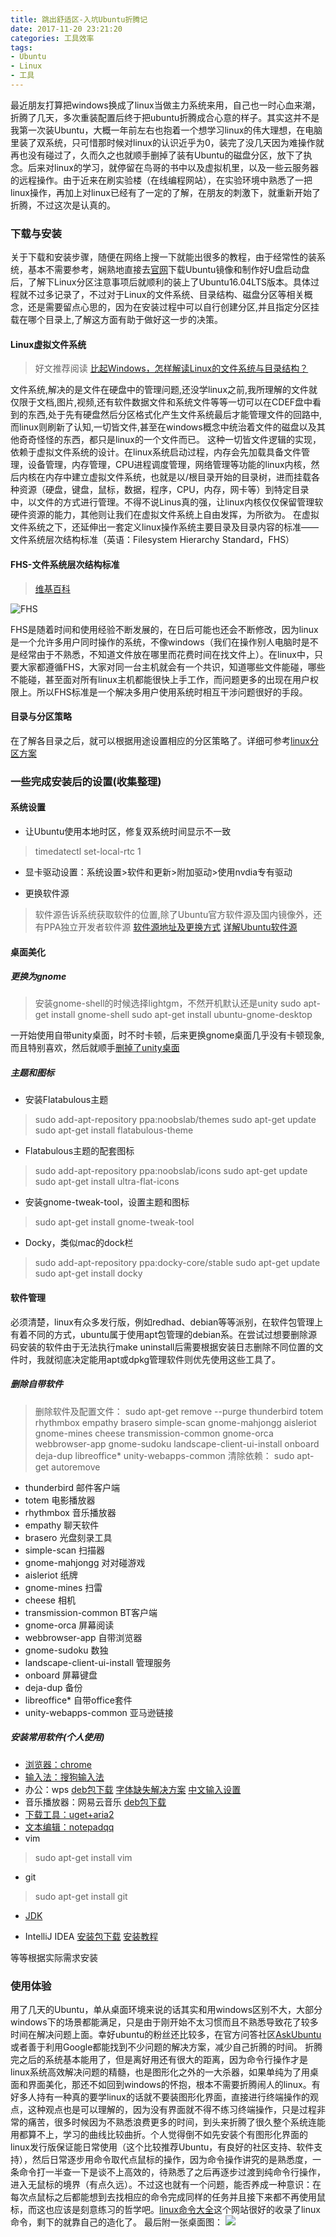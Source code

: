 ```yaml
---
title: 跳出舒适区-入坑Ubuntu折腾记
date: 2017-11-20 23:21:20
categories: 工具效率
tags:
- Ubuntu
- Linux
- 工具
---
```

最近朋友打算把windows换成了linux当做主力系统来用，自己也一时心血来潮，折腾了几天，多次重装配置后终于把ubuntu折腾成合心意的样子。其实这并不是我第一次装Ubuntu，大概一年前左右也抱着一个想学习linux的伟大理想，在电脑里装了双系统，只可惜那时候对linux的认识近乎为0，装完了没几天因为难操作就再也没有碰过了，久而久之也就顺手删掉了装有Ubuntu的磁盘分区，放下了执念。后来对linux的学习，就停留在鸟哥的书中以及虚拟机里，以及一些云服务器的远程操作。由于近来在刷实验楼（在线编程网站），在实验环境中熟悉了一把linux操作，再加上对linux已经有了一定的了解，在朋友的刺激下，就重新开始了折腾，不过这次是认真的。
<!-- more -->
### 下载与安装
关于下载和安装步骤，随便在网络上搜一下就能出很多的教程，由于经常性的装系统，基本不需要参考，娴熟地直接去[官网](http://cn.ubuntu.com/download/)下载Ubuntu镜像和制作好U盘启动盘后，了解下Linux分区注意事项后就顺利的装上了Ubuntu16.04LTS版本。具体过程就不过多记录了，不过对于Linux的文件系统、目录结构、磁盘分区等相关概念，还是需要留点心思的，因为在安装过程中可以自行创建分区,并且指定分区挂载在哪个目录上,了解这方面有助于做好这一步的决策。

#### Linux虚拟文件系统
>好文推荐阅读
[比起Windows，怎样解读Linux的文件系统与目录结构？](http://www.infoq.com/cn/articles/how-to-read-linux-file-system-and-directory-structure)

文件系统,解决的是文件在硬盘中的管理问题,还没学linux之前,我所理解的文件就仅限于文档,图片,视频,还有软件数据文件和系统文件等等一切可以在CDEF盘中看到的东西,处于先有硬盘然后分区格式化产生文件系统最后才能管理文件的回路中,而linux则刷新了认知,一切皆文件,甚至在windows概念中统治着文件的磁盘以及其他奇奇怪怪的东西，都只是linux的一个文件而已。
这种一切皆文件逻辑的实现，依赖于虚拟文件系统的设计。在linux系统启动过程，内存会先加载具备文件管理，设备管理，内存管理，CPU进程调度管理，网络管理等功能的linux内核，然后内核在内存中建立虚拟文件系统，也就是以/根目录开始的目录树，进而挂载各种资源（硬盘，键盘，鼠标，数据，程序，CPU，内存，网卡等）到特定目录中，以文件的方式进行管理。不得不说Linus真的强，让linux内核仅仅保留管理软硬件资源的能力，其他则让我们在虚拟文件系统上自由发挥，为所欲为。
在虚拟文件系统之下，还延伸出一套定义linux操作系统主要目录及目录内容的标准——文件系统层次结构标准（英语：Filesystem Hierarchy Standard，FHS）

#### FHS-文件系统层次结构标准
>[维基百科](https://zh.wikipedia.org/wiki/%E6%96%87%E4%BB%B6%E7%B3%BB%E7%BB%9F%E5%B1%82%E6%AC%A1%E7%BB%93%E6%9E%84%E6%A0%87%E5%87%86)

![FHS](https://dn-anything-about-doc.qbox.me/linux_base/4-1.png/logoblackfont)

FHS是随着时间和使用经验不断发展的，在日后可能也还会不断修改，因为linux是一个允许多用户同时操作的系统，不像windows（我们在操作别人电脑时是不是经常由于不熟悉，不知道文件放在哪里而花费时间在找文件上）。在linux中，只要大家都遵循FHS，大家对同一台主机就会有一个共识，知道哪些文件能碰，哪些不能碰，甚至面对所有linux主机都能很快上手工作，而问题更多的出现在用户权限上。所以FHS标准是一个解决多用户使用系统时相互干涉问题很好的手段。

#### 目录与分区策略
在了解各目录之后，就可以根据用途设置相应的分区策略了。详细可参考[linux分区方案](http://www.jianshu.com/p/f229cf403836)

### 一些完成安装后的设置(收集整理)
#### 系统设置
- 让Ubuntu使用本地时区，修复双系统时间显示不一致
> timedatectl set-local-rtc 1

- 显卡驱动设置：系统设置>软件和更新>附加驱动>使用nvdia专有驱动

- 更换软件源
>软件源告诉系统获取软件的位置,除了Ubuntu官方软件源及国内镜像外，还有PPA独立开发者软件源
[软件源地址及更换方式](http://blog.csdn.net/wuzuodingfeng/article/details/76155829)
[详解Ubuntu软件源](http://www.jianshu.com/p/57a91bc0c594)

#### 桌面美化
##### 更换为gnome
>安装gnome-shell的时候选择lightgm，不然开机默认还是unity
sudo apt-get install gnome-shell
sudo apt-get install ubuntu-gnome-desktop

一开始使用自带unity桌面，时不时卡顿，后来更换gnome桌面几乎没有卡顿现象,而且特别喜欢，然后就顺手[删掉了unity桌面](http://www.playubuntu.cn/article/110.html)

##### 主题和图标
- 安装Flatabulous主题
>sudo add-apt-repository ppa:noobslab/themes
sudo apt-get update
sudo apt-get install flatabulous-theme

- Flatabulous主题的配套图标
>sudo add-apt-repository ppa:noobslab/icons
sudo apt-get update
sudo apt-get install ultra-flat-icons

- 安装gnome-tweak-tool，设置主题和图标
>sudo apt-get install gnome-tweak-tool

- Docky，类似mac的dock栏
>sudo add-apt-repository ppa:docky-core/stable
sudo apt-get update
sudo apt-get install docky


#### 软件管理
必须清楚，linux有众多发行版，例如redhad、debian等等派别，在软件包管理上有着不同的方式，ubuntu属于使用apt包管理的debian系。在尝试过想要删除源码安装的软件由于无法执行make uninstall后需要根据安装日志删除不同位置的文件时，我就彻底决定能用apt或dpkg管理软件则优先使用这些工具了。

##### 删除自带软件
>删除软件及配置文件：
sudo apt-get remove --purge thunderbird totem rhythmbox empathy brasero simple-scan gnome-mahjongg aisleriot gnome-mines cheese transmission-common gnome-orca webbrowser-app gnome-sudoku landscape-client-ui-install onboard deja-dup libreoffice* unity-webapps-common
清除依赖：
sudo apt-get autoremove

- thunderbird 邮件客户端
- totem  电影播放器
- rhythmbox 音乐播放器
- empathy 聊天软件
- brasero 光盘刻录工具
- simple-scan 扫描器
- gnome-mahjongg 对对碰游戏
- aisleriot 纸牌
- gnome-mines 扫雷
- cheese 相机
- transmission-common BT客户端
- gnome-orca 屏幕阅读
- webbrowser-app 自带浏览器
- gnome-sudoku   数独
- landscape-client-ui-install  管理服务
- onboard 屏幕键盘
- deja-dup 备份
- libreoffice* 自带office套件
- unity-webapps-common 亚马逊链接

##### 安装常用软件(个人使用)
- [浏览器：chrome](http://www.linuxidc.com/Linux/2016-05/131096.htm)
- [输入法：搜狗输入法](http://blog.csdn.net/leijieZhang/article/details/53707181)
- 办公：wps
[deb包下载](http://wps-community.org/download.html)
[字体缺失解决方案](https://my.oschina.net/renwofei423/blog/635798)
[中文输入设置](http://blog.csdn.net/github_34832841/article/details/51850731)
- 音乐播放器：网易云音乐
[deb包下载](https://music.163.com/#/download)
- [下载工具：uget+aria2](https://www.yuanmas.com/info/EkyQZPg3Ov.html)
- [文本编辑：notepadqq](https://www.linuxdashen.com/install-notepadqq-debian-ubuntu-arch)
- vim
>sudo apt-get install vim

- git
>sudo apt-get install git

- [JDK](https://zhuanlan.zhihu.com/p/27892768)

- IntelliJ IDEA
[安装包下载](https://www.jetbrains.com/idea/download/#section=linux)
[安装教程](http://wiki.jikexueyuan.com/project/intellij-idea-tutorial/ubuntu-install.html)

等等根据实际需求安装

### 使用体验
用了几天的Ubuntu，单从桌面环境来说的话其实和用windows区别不大，大部分windows下的场景都能满足，只是由于刚开始不太习惯而且不熟悉导致花了较多时间在解决问题上面。幸好ubuntu的粉丝还比较多，在官方问答社区[AskUbuntu](https://askubuntu.com/)或者善于利用Google都能找到不少问题的解决方案，减少自己折腾的时间。
折腾完之后的系统基本能用了，但是离好用还有很大的距离，因为命令行操作才是linux系统高效解决问题的精髓，也是图形化之外的一大杀器，如果单纯为了用桌面和界面美化，那还不如回到windows的怀抱，根本不需要折腾闹人的linux。有好多人持有一种真的要学linux的话就不要装图形化界面，直接进行终端操作的观点，这种观点也是可以理解的，因为没有界面就不得不练习终端操作，只是过程非常的痛苦，很多时候因为不熟悉浪费更多的时间，到头来折腾了很久整个系统连能用都算不上，学习的曲线比较曲折。个人觉得倒不如先安装个有图形化界面的linux发行版保证能日常使用（这个比较推荐Ubuntu，有良好的社区支持、软件支持），然后日常逐步用命令取代点鼠标的操作，因为命令操作讲究的是熟悉度，一条命令打一半查一下是谈不上高效的，待熟悉了之后再逐步过渡到纯命令行操作，进入无鼠标的境界（有点久远）。不过这也就有一个问题，能否养成一种意识：在每次点鼠标之后都能想到去找相应的命令完成同样的任务并且接下来都不再使用鼠标，而这也应该是刻意练习的哲学吧。[linux命令大全](http://man.linuxde.net/)这个网站很好的收录了linux命令，剩下的就靠自己的造化了。
最后附一张桌面图：
![](/images/screen.png)












